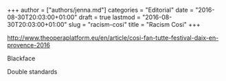 +++
author = ["authors/jenna.md"]
categories = "Editorial"
date = "2016-08-30T20:03:00+01:00"
draft = true
lastmod = "2016-08-30T20:03:00+01:00"
slug = "racism-cosi"
title = "Racism Cosi"
+++

http://www.theoperaplatform.eu/en/article/cosi-fan-tutte-festival-daix-en-provence-2016

Blackface

Double standards
